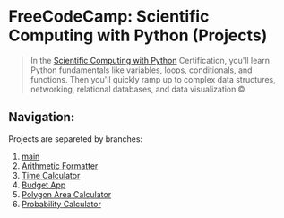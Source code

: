 # FreeCodeCamp: Scientific Computing with Python (Projects)
>In the [Scientific Computing with Python](https://www.freecodecamp.org/learn/scientific-computing-with-python/) Certification, you'll learn Python fundamentals like variables, loops, conditionals, and functions. Then you'll quickly ramp up to complex data structures, networking, relational databases, and data visualization.© 

## Navigation:
Projects are separeted by branches:<br>
1. [main](https://github.com/SibDiP/FreeCodeCamp_CS_with_Python_projects/tree/main)
2. [Arithmetic Formatter](https://github.com/SibDiP/FreeCodeCamp_CS_with_Python_projects/tree/1-arithmetic-formatter)
3. [Time Calculator](https://github.com/SibDiP/FreeCodeCamp_CS_with_Python_projects/tree/2-time-calculator)
4. [Budget App](https://github.com/SibDiP/FreeCodeCamp_CS_with_Python_projects/tree/3-budget-app)
5. [Polygon Area Calculator](https://github.com/SibDiP/FreeCodeCamp_CS_with_Python_projects/tree/4-polygon-area-calculator)
6. [Probability Calculator](https://github.com/SibDiP/FreeCodeCamp_CS_with_Python_projects/tree/5-probability-calculator)
